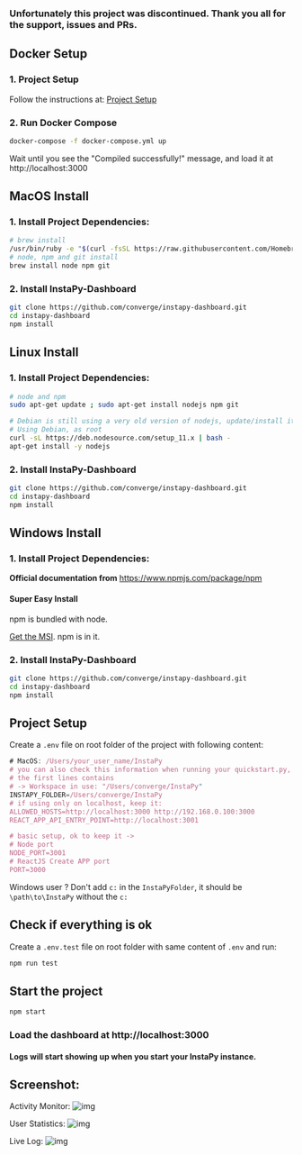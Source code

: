 ### Unfortunately this project was discontinued. Thank you all for the support, issues and PRs.

## Docker Setup

### 1. Project Setup

Follow the instructions at: [Project Setup](#project-setup)

### 2. Run Docker Compose

```bash
docker-compose -f docker-compose.yml up
```

Wait until you see the "Compiled successfully!" message, and load it at http://localhost:3000

## MacOS Install

### 1. Install Project Dependencies:

```bash
# brew install
/usr/bin/ruby -e "$(curl -fsSL https://raw.githubusercontent.com/Homebrew/install/master/install)"
# node, npm and git install
brew install node npm git
```

### 2. Install InstaPy-Dashboard

```bash
git clone https://github.com/converge/instapy-dashboard.git
cd instapy-dashboard
npm install
```

## Linux Install

### 1. Install Project Dependencies:

```bash
# node and npm
sudo apt-get update ; sudo apt-get install nodejs npm git

# Debian is still using a very old version of nodejs, update/install it:
# Using Debian, as root
curl -sL https://deb.nodesource.com/setup_11.x | bash -
apt-get install -y nodejs
```

### 2. Install InstaPy-Dashboard

```bash
git clone https://github.com/converge/instapy-dashboard.git
cd instapy-dashboard
npm install
```

## Windows Install

### 1. Install Project Dependencies:

**Official documentation from** https://www.npmjs.com/package/npm

#### Super Easy Install

npm is bundled with node.

[Get the MSI](https://nodejs.org/en/download/). npm is in it.

### 2. Install InstaPy-Dashboard

```bash
git clone https://github.com/converge/instapy-dashboard.git
cd instapy-dashboard
npm install
```

## Project Setup

Create a `.env` file on root folder of the project with following content:

```js
# MacOS: /Users/your_user_name/InstaPy
# you can also check this information when running your quickstart.py,
# the first lines contains
# -> Workspace in use: "/Users/converge/InstaPy"
INSTAPY_FOLDER=/Users/converge/InstaPy
# if using only on localhost, keep it:
ALLOWED_HOSTS=http://localhost:3000 http://192.168.0.100:3000
REACT_APP_API_ENTRY_POINT=http://localhost:3001

# basic setup, ok to keep it ->
# Node port
NODE_PORT=3001
# ReactJS Create APP port
PORT=3000
```

Windows user ? Don't add `c:` in the `InstaPyFolder`, it should be `\path\to\InstaPy` without the `c:`

## Check if everything is ok

Create a `.env.test` file on root folder with same content of `.env` and run:

```bash
npm run test
```

## Start the project

```bash
npm start
```

### Load the dashboard at http://localhost:3000

#### Logs will start showing up when you start your InstaPy instance.

## Screenshot:

Activity Monitor:
![img](https://github.com/converge/instapy-dashboard/blob/master/screenshots/instapy-dashboard.png)

User Statistics:
![img](https://github.com/converge/instapy-dashboard/blob/master/screenshots/user-statistics-chart.png)

Live Log:
![img](https://github.com/converge/instapy-dashboard/blob/master/screenshots/live-log.png)
